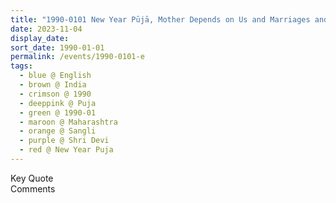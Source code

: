 ```yaml
---
title: "1990-0101 New Year Pūjā, Mother Depends on Us and Marriages and Advice to Women, Sangli, Maharashtra, India"
date: 2023-11-04
display_date: 
sort_date: 1990-01-01
permalink: /events/1990-0101-e
tags:
  - blue @ English
  - brown @ India
  - crimson @ 1990
  - deeppink @ Puja
  - green @ 1990-01
  - maroon @ Maharashtra
  - orange @ Sangli
  - purple @ Shri Devi
  - red @ New Year Puja
---
```


<wave-list>
  <list-title color="green" width="75">Key Quote</list-title>
  <list-item color="BlanchedAlmond"  width="200"></list-item>
  <list-item color="Lavender"></list-item>
  <list-item color="BlanchedAlmond"></list-item>
</wave-list>

<br>

<wave-list>
  <list-title color="green" width="75">Comments</list-title>
  <list-item color="BlanchedAlmond"  width="200"></list-item>
  <list-item color="Lavender"></list-item>
  <list-item color="BlanchedAlmond"></list-item>
</wave-list>